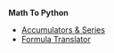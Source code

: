 **Math To Python**
- [Accumulators & Series](Notes/31_accumulator_pattern.md)
- [Formula Translator](Notes/32_from_math_to_python.md)
